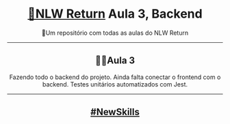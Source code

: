 <h1 align="center"><a href="https://nextlevelweek.com/episodios/impulse/">🚀NLW Return</a> Aula 3, Backend</h1>
<p align="center">📂Um repositório com todas as aulas do NLW Return</p>

---

<h2 align="center">👨‍💻Aula 3</h2>
<p align="center">
Fazendo todo o backend do projeto. Ainda falta conectar o frontend com o backend. Testes unitários automatizados com Jest.
</p>

---

<h2 align="center"><a href="https://nextlevelweek.com/episodios/impulse/">#NewSkills</a>
</h2>
